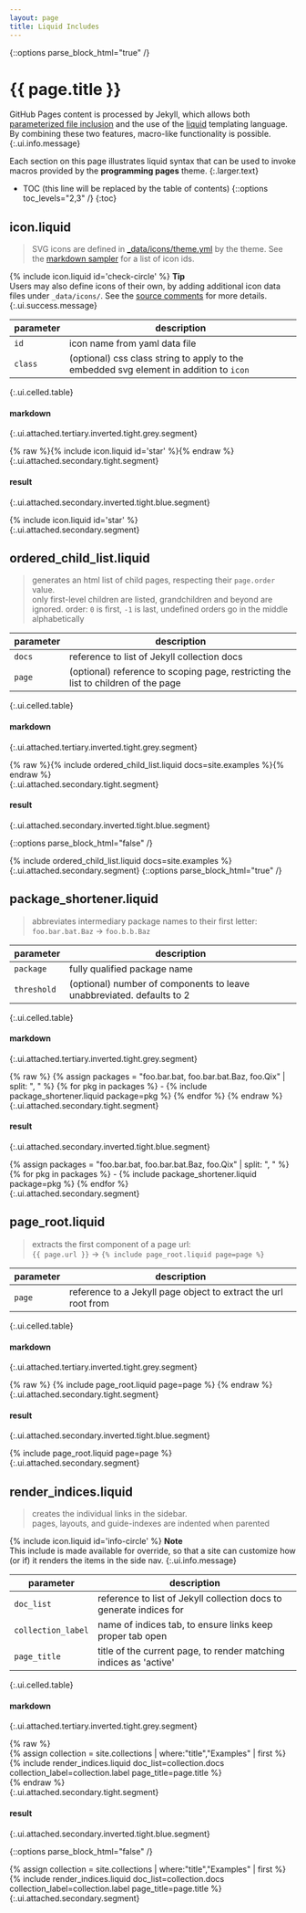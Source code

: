 ```yaml
---
layout: page
title: Liquid Includes
---
```


{::options parse_block_html="true" /}

# {{ page.title }}

GitHub Pages content is processed by Jekyll, which allows both [parameterized file inclusion] and the use of the [liquid] templating language. By combining these two features, macro-like functionality is possible.
{:.ui.info.message}

Each section on this page illustrates liquid syntax that can be used to invoke macros provided by the **programming pages** theme.
{:.larger.text}


- TOC (this line will be replaced by the table of contents)
{::options toc_levels="2,3" /}
{:toc}


## icon.liquid

> SVG icons are defined in [_data/icons/theme.yml][svg-file] by the theme.  See the [markdown sampler] for a list of icon ids.

<span>{% include icon.liquid id='check-circle' %} <b>Tip</b></span><br> Users may also define icons of their own, by adding additional icon data files under `_data/icons/`. See the [source comments][svg-file] for more details.
{:.ui.success.message}

| parameter | description |
|-----------|-------------|
| `id`      | icon name from yaml data file |
| `class`   | (optional) css class string to apply to the embedded svg element in addition to `icon` |
{:.ui.celled.table}

#### markdown
{:.ui.attached.tertiary.inverted.tight.grey.segment}

<div>
    {% raw %}{% include icon.liquid id='star' %}{% endraw %}
</div>
{:.ui.attached.secondary.tight.segment}

<br>

#### result
{:.ui.attached.secondary.inverted.tight.blue.segment}

<div>
{% include icon.liquid id='star' %}
</div>
{:.ui.attached.secondary.segment}


## ordered\_child\_list.liquid

> generates an html list of child pages, respecting their `page.order` value. <br>
> only first-level children are listed, grandchildren and beyond are ignored.
> order: `0` is first, `-1` is last, undefined orders go in the middle alphabetically

| parameter | description |
|-----------|-------------|
| `docs` | reference to list of Jekyll collection docs |
| `page` | (optional) reference to scoping page, restricting the list to children of the page |
{:.ui.celled.table}

#### markdown
{:.ui.attached.tertiary.inverted.tight.grey.segment}

<div>
    {% raw %}{% include ordered_child_list.liquid docs=site.examples %}{% endraw %}
</div>
{:.ui.attached.secondary.tight.segment}

<br>

#### result
{:.ui.attached.secondary.inverted.tight.blue.segment}

{::options parse_block_html="false" /}
<div>
{% include ordered_child_list.liquid docs=site.examples %}
</div>
{:.ui.attached.secondary.segment}
{::options parse_block_html="true" /}


## package\_shortener.liquid

> abbreviates intermediary package names to their first letter: <br>
> `foo.bar.bat.Baz` &rarr; `foo.b.b.Baz`

| parameter   | description |
|-------------|-------------|
| `package`   | fully qualified package name |
| `threshold` | (optional) number of components to leave unabbreviated. defaults to 2 |
{:.ui.celled.table}

#### markdown
{:.ui.attached.tertiary.inverted.tight.grey.segment}

<div>
    {% raw %}
    {% assign packages = "foo.bar.bat, foo.bar.bat.Baz, foo.Qix" | split: ", " %}
    {% for pkg in packages %}
    - {% include package_shortener.liquid package=pkg %}
    {% endfor %}
    {% endraw %}
</div>
{:.ui.attached.secondary.tight.segment}

<br>

#### result
{:.ui.attached.secondary.inverted.tight.blue.segment}

<div>
{% assign packages = "foo.bar.bat, foo.bar.bat.Baz, foo.Qix" | split: ", " %}
{% for pkg in packages %}
- {% include package_shortener.liquid package=pkg %}
{% endfor %}
</div>
{:.ui.attached.secondary.segment}


## page\_root.liquid

> extracts the first component of a page url: <br>
> `{{ page.url }}` &rarr; `{% include page_root.liquid page=page %}`

| parameter | description |
|-----------|-------------|
| `page` | reference to a Jekyll page object to extract the url root from |
{:.ui.celled.table}

#### markdown
{:.ui.attached.tertiary.inverted.tight.grey.segment}

<div>
    {% raw %}
    {% include page_root.liquid page=page %}
    {% endraw %}
</div>
{:.ui.attached.secondary.tight.segment}

<br>

#### result
{:.ui.attached.secondary.inverted.tight.blue.segment}

<div>
{% include page_root.liquid page=page %}
</div>
{:.ui.attached.secondary.segment}


## render\_indices.liquid

> creates the individual links in the sidebar. <br>
> pages, layouts, and guide-indexes are indented when parented

<span>{% include icon.liquid id='info-circle' %} <b>Note</b></span><br> This include is made available for override, so that a site can customize how (or if) it renders the items in the side nav.
{:.ui.info.message}

| parameter | description |
|-----------|-------------|
| `doc_list`         | reference to list of Jekyll collection docs to generate indices for |
| `collection_label` | name of indices tab, to ensure links keep proper tab open |
| `page_title`       | title of the current page, to render matching indices as 'active' |
{:.ui.celled.table}

#### markdown
{:.ui.attached.tertiary.inverted.tight.grey.segment}

<div>
    {% raw %}
    <div class="ui link list">
    {% assign collection = site.collections | where:"title","Examples" | first %}
    {% include render_indices.liquid doc_list=collection.docs collection_label=collection.label page_title=page.title %}
    </div>
    {% endraw %}
</div>
{:.ui.attached.secondary.tight.segment}

<br>

#### result
{:.ui.attached.secondary.inverted.tight.blue.segment}

{::options parse_block_html="false" /}

<div>
<div class="ui link list">
{% assign collection = site.collections | where:"title","Examples" | first %}
{% include render_indices.liquid doc_list=collection.docs collection_label=collection.label page_title=page.title %}
</div>
</div>
{:.ui.attached.secondary.segment}



[liquid]: https://shopify.github.io/liquid/ "Safe, customer-facing template language for flexible web apps"
[markdown sampler]: http://localhost:4000/examples/sampler/#icons "icons provided by the programming pages theme"
[parameterized file inclusion]: https://jekyllrb.com/docs/includes/#passing-parameters-to-includes "jekyll: passing parameters to includes"
[svg-file]: https://github.com/pixeldroid/programming-pages/blob/master/_data/icons/theme.yml "source file for SVG icons provided by default"
